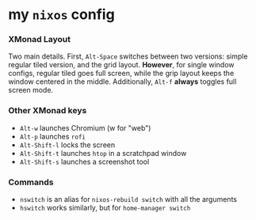 # my `nixos` config

### XMonad Layout

Two main details. First, `Alt-Space` switches between two versions: simple regular tiled version, and the grid layout. **However**, for single window configs, regular tiled goes full screen, while the grip layout keeps the window centered in the middle. Additionally, `Alt-f` **always** toggles full screen mode.

### Other XMonad keys

* `Alt-w` launches Chromium (w for "web")
* `Alt-p` launches `rofi`
* `Alt-Shift-l` locks the screen
* `Alt-Shift-t` launches `htop` in a scratchpad window
* `Alt-Shift-s` launches a screenshot tool

### Commands

* `nswitch` is an alias for `nixos-rebuild switch` with all the arguments
* `hswitch` works similarly, but for `home-manager switch`